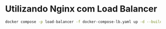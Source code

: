 # Utilizando Nginx com Load Balancer


```bash
docker compose -p load-balancer -f docker-compose-lb.yaml up -d --build
```

